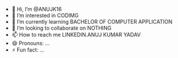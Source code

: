- 👋 Hi, I’m @ANUJK16
- 👀 I’m interested in CODIMG
- 🌱 I’m currently learning BACHELOR OF COMPUTER APPLICATION
- 💞️ I’m looking to collaborate on NOTHING
- 📫 How to reach me LINKEDIN.ANUJ KUMAR YADAV
- 😄 Pronouns: ...
- ⚡ Fun fact: ...

<!---
ANUJK16/ANUJK16 is a ✨ special ✨ repository because its `README.md` (this file) appears on your GitHub profile.
You can click the Preview link to take a look at your changes.
--->
